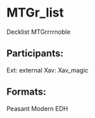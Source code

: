 # MTGr_list
Decklist MTGrrrrnoble

## Participants:
Ext: external
Xav: Xav_magic

## Formats:
Peasant
Modern
EDH

